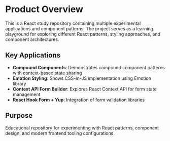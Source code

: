 # Product Overview

This is a React study repository containing multiple experimental applications and component patterns. The project serves as a learning playground for exploring different React patterns, styling approaches, and component architectures.

## Key Applications

- **Compound Components**: Demonstrates compound component patterns with context-based state sharing
- **Emotion Styling**: Shows CSS-in-JS implementation using Emotion library
- **Context API Form Builder**: Explores React Context API for form state management
- **React Hook Form + Yup**: Integration of form validation libraries

## Purpose

Educational repository for experimenting with React patterns, component design, and modern frontend tooling configurations.